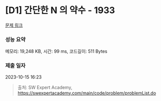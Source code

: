 # [D1] 간단한 N 의 약수 - 1933 

[문제 링크](https://swexpertacademy.com/main/code/problem/problemDetail.do?contestProbId=AV5PhcWaAKIDFAUq) 

### 성능 요약

메모리: 19,248 KB, 시간: 99 ms, 코드길이: 511 Bytes

### 제출 일자

2023-10-15 16:23



> 출처: SW Expert Academy, https://swexpertacademy.com/main/code/problem/problemList.do